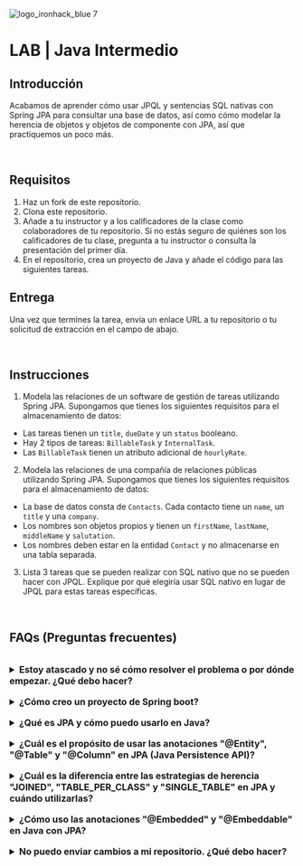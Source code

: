 
![logo_ironhack_blue 7](https://user-images.githubusercontent.com/23629340/40541063-a07a0a8a-601a-11e8-91b5-2f13e4e6b441.png)

# LAB | Java Intermedio

## Introducción

Acabamos de aprender cómo usar JPQL y sentencias SQL nativas con Spring JPA para consultar una base de datos, así como cómo modelar la herencia de objetos y objetos de componente con JPA, así que practiquemos un poco más.

<br>

## Requisitos

1. Haz un fork de este repositorio.
2. Clona este repositorio.
3. Añade a tu instructor y a los calificadores de la clase como colaboradores de tu repositorio. Si no estás seguro de quiénes son los calificadores de tu clase, pregunta a tu instructor o consulta la presentación del primer día.
4. En el repositorio, crea un proyecto de Java y añade el código para las siguientes tareas.

## Entrega

Una vez que termines la tarea, envía un enlace URL a tu repositorio o tu solicitud de extracción en el campo de abajo.

<br>

## Instrucciones

1. Modela las relaciones de un software de gestión de tareas utilizando Spring JPA. Supongamos que tienes los siguientes requisitos para el almacenamiento de datos:

  - Las tareas tienen un `title`, `dueDate` y un `status` booleano.
  - Hay 2 tipos de tareas: `BillableTask` y `InternalTask`.
  - Las `BillableTask` tienen un atributo adicional de `hourlyRate`.

2. Modela las relaciones de una compañía de relaciones públicas utilizando Spring JPA. Supongamos que tienes los siguientes requisitos para el almacenamiento de datos:

  - La base de datos consta de `Contacts`. Cada contacto tiene un `name`, un `title` y una `company`.
  - Los nombres son objetos propios y tienen un `firstName`, `lastName`, `middleName` y `salutation`.
  - Los nombres deben estar en la entidad `Contact` y no almacenarse en una tabla separada.

3. Lista 3 tareas que se pueden realizar con SQL nativo que no se pueden hacer con JPQL. Explique por qué elegiría usar SQL nativo en lugar de JPQL para estas tareas específicas.

<br>  

## FAQs (Preguntas frecuentes)

<br>

<details>  
  <summary style="font-size: 16px; cursor: pointer; outline: none; font-weight: bold;">Estoy atascado y no sé cómo resolver el problema o por dónde empezar. ¿Qué debo hacer?</summary>  

 <br> <!-- ✅ -->  

Si estás atascado en tu código y no sabes cómo resolver el problema o por dónde empezar, debes dar un paso atrás y tratar de formular una pregunta clara y directa sobre el problema específico que enfrentas. El proceso que seguirás al tratar de definir esta pregunta te ayudará a limitar el problema y a encontrar soluciones potenciales.

Por ejemplo, ¿estás enfrentando un problema porque no entiendes el concepto o estás recibiendo un mensaje de error que no sabes cómo arreglar? Por lo general, es útil intentar formular el problema de la manera más clara posible, incluyendo cualquier mensaje de error que estés recibiendo. Esto puede ayudarte a comunicar el problema a otras personas y, potencialmente, a obtener ayuda de tus compañeros o recursos en línea.

Una vez que tengas una comprensión clara del problema, deberías poder comenzar a trabajar hacia la solución.

</details>  

<br>

<details>  
  <summary style="font-size: 16px; cursor: pointer; outline: none; font-weight: bold;">¿Cómo creo un proyecto de Spring boot?</summary>  

 <br> <!-- ✅ -->  

Spring boot es un framework para crear aplicaciones autónomas y de calidad de producción que son fáciles de lanzar y ejecutar. La mejor manera de crear un proyecto de Spring boot es usar el sitio web Spring Initializer. El sitio web proporciona una manera conveniente de generar una estructura básica de proyecto con todas las dependencias y configuraciones necesarias.

- Paso 1: Ve a [start.spring.io](https://start.spring.io/)
- Paso 2: Elige el tipo de proyecto que desea crear, como Maven o Gradle.
- Paso 3: Selecciona la versión de Spring Boot que desea utilizar.
- Paso 4: Elige las dependencias que necesita para su proyecto. Algunas dependencias comunes incluyen web, jpa y data-jpa.
- Paso 5: Haz clic en el botón "Generar" para descargar los archivos del proyecto.

Como alternativa, puedes usar un Entorno de Desarrollo Integrado (IDE) como Eclipse o IntelliJ IDEA. Estos IDEs tienen complementos para crear proyectos de Spring boot, lo que facilita la configuración del entorno y el inicio de la codificación.

</details>  

<br>

<details>  
  <summary style="font-size: 16px; cursor: pointer; outline: none; font-weight: bold;">¿Qué es JPA y cómo puedo usarlo en Java?</summary>  

 <br> <!-- ✅ -->  

JPA significa Interfaz de Persistencia Java, que es una especificación Java para acceder, persistir y gestionar datos entre objetos Java y una base de datos relacional. JPA proporciona una interfaz estándar para acceder a bases de datos, reduciendo la necesidad de código personalizado de acceso a datos y permitiendo una gestión eficiente de las conexiones a la base de datos.

Para usar JPA en Java, necesitarás incluir las dependencias necesarias en su proyecto, como la implementación JPA de Hibernate y crear clases de entidades para representar sus datos. Estas clases de entidades serán anotadas con anotaciones específicas de JPA, como `@Entity` y `@Id`, para indicar la asignación entre la clase Java y la tabla de la base de datos.

Aquí hay un fragmento de código para mostrar cómo crear una clase de entidad JPA en Java:

  ```java
  @Entity
  public class Employee {
    @Id
    @GeneratedValue(strategy=GenerationType.IDENTITY)
    private int id;

    private String name;
    private int age;
    private String position;

    // Getters and Setters for the attributes
  }
  ```

</details>  

<br>

<details>  
  <summary style="font-size: 16px; cursor: pointer; outline: none; font-weight: bold;">¿Cuál es el propósito de usar las anotaciones "@Entity", "@Table" y "@Column" en JPA (Java Persistence API)?</summary>  

 <br> <!-- ✅ -->  

Las anotaciones `@Entity`, `@Table` y `@Column` en JPA (Java Persistence API) se utilizan para mapear objetos Java a tablas de bases de datos relacionales.

`@Entity` se utiliza para marcar una clase como una entidad persistente. Esto significa que las instancias de la clase pueden almacenarse en una base de datos.

`@Table` se utiliza para definir el nombre de la tabla de base de datos a la que se asignará la entidad.

`@Column` se utiliza para definir las columnas en la tabla que corresponden a los atributos de la entidad.

Aquí hay un ejemplo de cómo usar estas anotaciones:

  ```java
  @Entity
  @Table(name="employee")
  public class Employee {

    @Id
    @GeneratedValue(strategy=GenerationType.AUTO)
    @Column(name="id")
    private int id;

    @Column(name="first_name")
    private String firstName;

    @Column(name="last_name")
    private String lastName;

    //getters and setters
  }
  ```

  En este ejemplo, la clase `Employee` se marca como una entidad persistente usando la anotación `@Entity`. El nombre de la tabla de base de datos se define usando la anotación `@Table` como "employee" (empleado). Los atributos `id`, `firstName` y `lastName` se mapean a columnas en la tabla "employee" (empleado) usando la anotación `@Column`.

</details>  

<br>

<details>  
  <summary style="font-size: 16px; cursor: pointer; outline: none; font-weight: bold;">¿Cuál es la diferencia entre las estrategias de herencia "JOINED", "TABLE_PER_CLASS" y "SINGLE_TABLE" en JPA y cuándo utilizarlas?</summary>  

 <br> <!-- ✅ -->  

La anotación `@Inheritance` en JPA se puede usar para especificar la estrategia de herencia para las entidades en JPA. Hay tres estrategias disponibles en JPA: `SINGLE_TABLE`, `JOINED` y `TABLE_PER_CLASS`. La estrategia de herencia se especifica utilizando el atributo de estrategia en la anotación `@Inheritance`.

Las estrategias de herencia en JPA determinan cómo se almacena los datos en la base de datos para las entidades que heredan de una entidad padre.

- **Estrategia JOINED**: crea tablas separadas para cada entidad concreta y se utiliza una unión entre ellas para recuperar los datos.

    ```java
    @Inheritance(strategy=InheritanceType.JOINED)
    @Entity
    public class Parent {
    // ...
    }
    ```

 - **Estrategia TABLE_PER_CLASS**: crea una tabla separada para cada entidad concreta e incluye todas las columnas de la entidad padre también.  
  
    ```java
    @Inheritance(strategy=InheritanceType.TABLE_PER_CLASS)
    @Entity
    public class Parent {
    // ...
    }
    ```

- **Estrategia SINGLE_TABLE**: crea una única tabla para todas las entidades en la jerarquía, incluyendo una columna discriminadora para distinguir entre las entidades.

    ```java
    @Inheritance(strategy=InheritanceType.SINGLE_TABLE)
    @Entity
    public class Parent {
    // ...
    }
    ```

  La elección de la estrategia de herencia depende de los requisitos de la aplicación, como la necesidad de normalización, el número de columnas en la tabla y el número de uniónes requeridas para recuperar los datos. Por ejemplo, si las entidades tienen muchas columnas y es importante la normalización, entonces la estrategia JOINED es apropiada. Si hay menos columnas, la estrategia TABLE_PER_CLASS puede ser más adecuada. La estrategia SINGLE_TABLE es la más simple y compacta pero puede resultar en un modelo de datos menos flexible.  

</details>  

<br>
  
<details>  
 <summary style="font-size: 16px; cursor: pointer; outline: none; font-weight: bold;">¿Cómo uso las anotaciones "@Embedded" y "@Embeddable" en Java con JPA?</summary>  

 <br> <!-- ✅ -->  

 Las anotaciones `@Embedded` y `@Embeddable` en JPA se utilizan para mapear un campo o clase incrustado en una entidad de JPA.  
 Estas anotaciones se utilizan para almacenar un conjunto de campos relacionados dentro de otra entidad de JPA. Esto permite al desarrollador almacenar datos complejos dentro de una sola entidad, en lugar de tener múltiples entidades para diferentes campos de datos.  
 La anotación `@Embeddable` se utiliza para anotar la clase incrustada, mientras que la anotación `@Embedded` se utiliza para anotar el campo dentro de la entidad de JPA que almacenará la clase incrustada.  
 
 Ejemplo:  
 
  ```java
  @Embeddable
  public class Address {
    private String street;
    private String city;
    private String state;
    private String zipCode;
    // getters and setters
  }

  @Entity
  public class Employee {
    @Id
    private long id;
    private String name;
    @Embedded
    private Address address;
    // getters and setters
  }
  ```
 
JPA almacenará los datos en la clase incrustada como parte de la entidad propietaria en la base de datos. Al recuperar la entidad de la base de datos, los datos de la clase incrustada también se recuperarán y almacenarán como parte de la entidad.

En conclusión, las anotaciones `@Embedded` y `@Embeddable` en JPA permiten a los desarrolladores almacenar datos complejos dentro de una sola entidad de JPA, proporcionando una manera más organizada y eficiente de almacenar y recuperar datos de la base de datos.

</details>  

<br>

<details>
  <summary style="font-size: 16px; cursor: pointer; outline: none; font-weight: bold;">No puedo enviar cambios a mi repositorio. ¿Qué debo hacer?</summary>

  <!-- ✅ -->

  Si no puedes enviar cambios a tu repositorio, aquí hay algunos pasos que puedes seguir:

  1. Verifica tu conexión a internet: Asegúrate de que tu conexión a internet sea estable y funcione.
  2. Verifica la URL de tu repositorio: Asegúrate de estar usando la URL correcta de tu repositorio para enviar tus cambios.
  3. Revisa tus credenciales de Git: Asegúrate de que tus credenciales de Git estén actualizadas y correctas. Puedes revisar tus credenciales usando el siguiente comando:

  ```bash
  git config --list
  ```

  4. Actualiza tu repositorio local: Antes de enviar cambios, asegúrate de que tu repositorio local esté actualizado con el repositorio remoto. Puedes actualizar tu repositorio local usando el siguiente comando:

  ```bash
  git fetch origin
  ```

  5. Revisa posibles conflictos: Si hay conflictos entre tu repositorio local y el repositorio remoto, resuélvelos antes de enviar cambios.
  6. Envía cambios: Una vez que hayas resuelto los conflictos y actualizado tu repositorio local, puedes intentar enviar cambios nuevamente usando el siguiente comando:

  ```bash
  git push origin <branch_name>
  ```

</details>